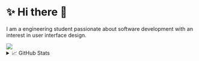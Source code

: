 # ✨ Hi there 👋

I am a engineering student passionate about software development with an interest in user interface design.

<img src="https://skillicons.dev/icons?i=androidstudio,bash,blender,c,css,bots,docker,electron,figma,git,github,gitlab,go,html,java,js,linux,mastodon,mongodb,mysql,nodejs,ps,raspberrypi,rust,svelte,tailwind,threejs,vue,wasm" />

<details>
  <summary>📈 GitHub Stats</summary>
  <img src="https://github-readme-stats.vercel.app/api/top-langs/?username=eNiiju&hide=html&langs_count=6&theme=nightowl&hide_border=false&include_all_commits=false&count_private=false&layout=compact" />
</details>
